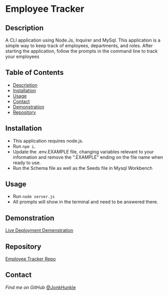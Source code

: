 # Employee Tracker

## Description

A CLI application using Node.Js, Inquirer and MySql. This application is a simple way to keep track of employees, departments, and roles. After starting the application, follow the prompts in the command line to track your employees

## Table of Contents
* [Description](#description)
* [Installation](#installation)
* [Usage](#usage)
* [Contact](#contact)
* [Demonstration](#demonstration)
* [Repository](#repository)

## Installation

- This application requires node.js.
- Run ```npm i```.
- Update the .env.EXAMPLE file, changing variables relevant to your information and remove the ".EXAMPLE" ending on the file name when ready to use. 
- Run the Schema file as well as the Seeds file in Mysql Workbench

## Usage

- Run ```node server.js```
- All prompts will show in the terminal and need to be answered there. 

## Demonstration

[Live Deployment Demenstration]()

## Repository

[Employee Tracker Repo](https://github.com/JonkHunkle/employeeTracker)


## Contact

*Find me on GitHub* [@JonkHunkle](https://github.com/JonkHunkle)

